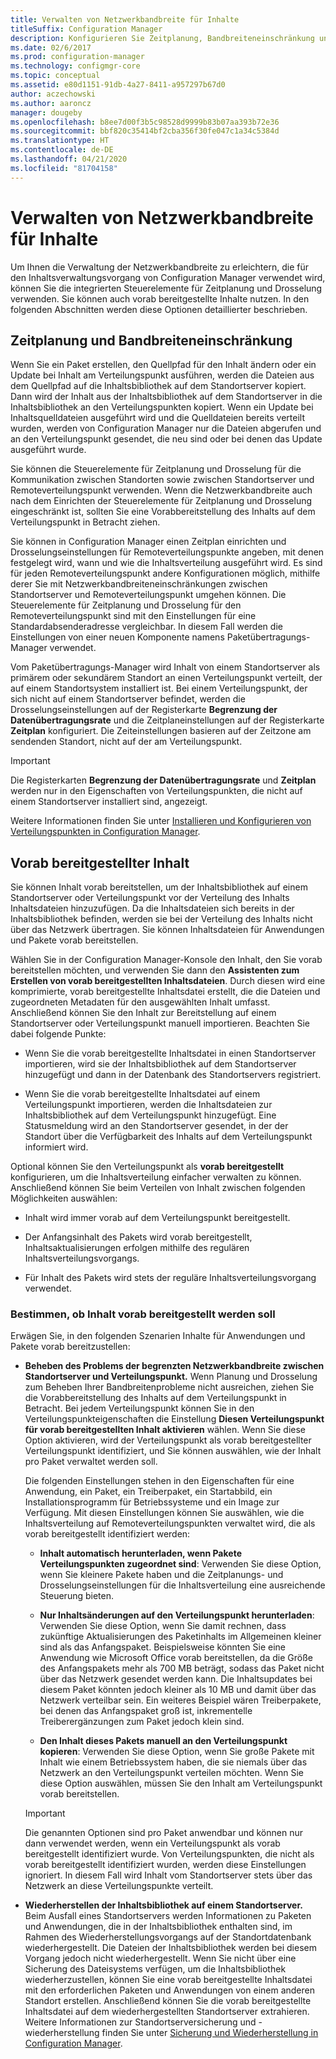 ```yaml
---
title: Verwalten von Netzwerkbandbreite für Inhalte
titleSuffix: Configuration Manager
description: Konfigurieren Sie Zeitplanung, Bandbreiteneinschränkung und vorab bereitgestellten Inhalt für Configuration Manager.
ms.date: 02/6/2017
ms.prod: configuration-manager
ms.technology: configmgr-core
ms.topic: conceptual
ms.assetid: e80d1151-91db-4a27-8411-a957297b67d0
author: aczechowski
ms.author: aaroncz
manager: dougeby
ms.openlocfilehash: b8ee7d00f3b5c98528d9999b83b07aa393b72e36
ms.sourcegitcommit: bbf820c35414bf2cba356f30fe047c1a34c5384d
ms.translationtype: HT
ms.contentlocale: de-DE
ms.lasthandoff: 04/21/2020
ms.locfileid: "81704158"
---
```

# <a name="manage-network-bandwidth-for-content"></a>Verwalten von Netzwerkbandbreite für Inhalte
Um Ihnen die Verwaltung der Netzwerkbandbreite zu erleichtern, die für den Inhaltsverwaltungsvorgang von Configuration Manager verwendet wird, können Sie die integrierten Steuerelemente für Zeitplanung und Drosselung verwenden. Sie können auch vorab bereitgestellte Inhalte nutzen. In den folgenden Abschnitten werden diese Optionen detaillierter beschrieben.

##  <a name="scheduling-and-throttling"></a><a name="BKMK_PlanningForThrottling"></a>Zeitplanung und Bandbreiteneinschränkung  

 Wenn Sie ein Paket erstellen, den Quellpfad für den Inhalt ändern oder ein Update bei Inhalt am Verteilungspunkt ausführen, werden die Dateien aus dem Quellpfad auf die Inhaltsbibliothek auf dem Standortserver kopiert. Dann wird der Inhalt aus der Inhaltsbibliothek auf dem Standortserver in die Inhaltsbibliothek an den Verteilungspunkten kopiert. Wenn ein Update bei Inhaltsquelldateien ausgeführt wird und die Quelldateien bereits verteilt wurden, werden von Configuration Manager nur die Dateien abgerufen und an den Verteilungspunkt gesendet, die neu sind oder bei denen das Update ausgeführt wurde.

 Sie können die Steuerelemente für Zeitplanung und Drosselung für die Kommunikation zwischen Standorten sowie zwischen Standortserver und Remoteverteilungspunkt verwenden. Wenn die Netzwerkbandbreite auch nach dem Einrichten der Steuerelemente für Zeitplanung und Drosselung eingeschränkt ist, sollten Sie eine Vorabbereitstellung des Inhalts auf dem Verteilungspunkt in Betracht ziehen.  

 Sie können in Configuration Manager einen Zeitplan einrichten und Drosselungseinstellungen für Remoteverteilungspunkte angeben, mit denen festgelegt wird, wann und wie die Inhaltsverteilung ausgeführt wird. Es sind für jeden Remoteverteilungspunkt andere Konfigurationen möglich, mithilfe derer Sie mit Netzwerkbandbreiteneinschränkungen zwischen Standortserver und Remoteverteilungspunkt umgehen können. Die Steuerelemente für Zeitplanung und Drosselung für den Remoteverteilungspunkt sind mit den Einstellungen für eine Standardabsenderadresse vergleichbar. In diesem Fall werden die Einstellungen von einer neuen Komponente namens Paketübertragungs-Manager verwendet.

 Vom Paketübertragungs-Manager wird Inhalt von einem Standortserver als primärem oder sekundärem Standort an einen Verteilungspunkt verteilt, der auf einem Standortsystem installiert ist. Bei einem Verteilungspunkt, der sich nicht auf einem Standortserver befindet, werden die Drosselungseinstellungen auf der Registerkarte **Begrenzung der Datenübertragungsrate** und die Zeitplaneinstellungen auf der Registerkarte **Zeitplan** konfiguriert. Die Zeiteinstellungen basieren auf der Zeitzone am sendenden Standort, nicht auf der am Verteilungspunkt.  

> [!IMPORTANT]  
>  Die Registerkarten **Begrenzung der Datenübertragungsrate** und **Zeitplan** werden nur in den Eigenschaften von Verteilungspunkten, die nicht auf einem Standortserver installiert sind, angezeigt.  

Weitere Informationen finden Sie unter [Installieren und Konfigurieren von Verteilungspunkten in Configuration Manager](../../servers/deploy/configure/install-and-configure-distribution-points.md).  

##  <a name="prestaged-content"></a><a name="BKMK_PrestagingContent"></a>Vorab bereitgestellter Inhalt  
 Sie können Inhalt vorab bereitstellen, um der Inhaltsbibliothek auf einem Standortserver oder Verteilungspunkt vor der Verteilung des Inhalts Inhaltsdateien hinzuzufügen. Da die Inhaltsdateien sich bereits in der Inhaltsbibliothek befinden, werden sie bei der Verteilung des Inhalts nicht über das Netzwerk übertragen. Sie können Inhaltsdateien für Anwendungen und Pakete vorab bereitstellen.  

Wählen Sie in der Configuration Manager-Konsole den Inhalt, den Sie vorab bereitstellen möchten, und verwenden Sie dann den **Assistenten zum Erstellen von vorab bereitgestellten Inhaltsdateien**. Durch diesen wird eine komprimierte, vorab bereitgestellte Inhaltsdatei erstellt, die die Dateien und zugeordneten Metadaten für den ausgewählten Inhalt umfasst. Anschließend können Sie den Inhalt zur Bereitstellung auf einem Standortserver oder Verteilungspunkt manuell importieren. Beachten Sie dabei folgende Punkte:  

-   Wenn Sie die vorab bereitgestellte Inhaltsdatei in einen Standortserver importieren, wird sie der Inhaltsbibliothek auf dem Standortserver hinzugefügt und dann in der Datenbank des Standortservers registriert.  

-   Wenn Sie die vorab bereitgestellte Inhaltsdatei auf einem Verteilungspunkt importieren, werden die Inhaltsdateien zur Inhaltsbibliothek auf dem Verteilungspunkt hinzugefügt. Eine Statusmeldung wird an den Standortserver gesendet, in der der Standort über die Verfügbarkeit des Inhalts auf dem Verteilungspunkt informiert wird.  

Optional können Sie den Verteilungspunkt als **vorab bereitgestellt** konfigurieren, um die Inhaltsverteilung einfacher verwalten zu können. Anschließend können Sie beim Verteilen von Inhalt zwischen folgenden Möglichkeiten auswählen:  

-   Inhalt wird immer vorab auf dem Verteilungspunkt bereitgestellt.  

-   Der Anfangsinhalt des Pakets wird vorab bereitgestellt, Inhaltsaktualisierungen erfolgen mithilfe des regulären Inhaltsverteilungsvorgangs.  

-   Für Inhalt des Pakets wird stets der reguläre Inhaltsverteilungsvorgang verwendet.  

###  <a name="determine-whether-to-prestage-content"></a><a name="BKMK_DetermineToPrestageContent"></a>Bestimmen, ob Inhalt vorab bereitgestellt werden soll  
 Erwägen Sie, in den folgenden Szenarien Inhalte für Anwendungen und Pakete vorab bereitzustellen:  

-   **Beheben des Problems der begrenzten Netzwerkbandbreite zwischen Standortserver und Verteilungspunkt.** Wenn Planung und Drosselung zum Beheben Ihrer Bandbreitenprobleme nicht ausreichen, ziehen Sie die Vorabbereitstellung des Inhalts auf dem Verteilungspunkt in Betracht. Bei jedem Verteilungspunkt können Sie in den Verteilungspunkteigenschaften die Einstellung **Diesen Verteilungspunkt für vorab bereitgestellten Inhalt aktivieren** wählen. Wenn Sie diese Option aktivieren, wird der Verteilungspunkt als vorab bereitgestellter Verteilungspunkt identifiziert, und Sie können auswählen, wie der Inhalt pro Paket verwaltet werden soll.  

    Die folgenden Einstellungen stehen in den Eigenschaften für eine Anwendung, ein Paket, ein Treiberpaket, ein Startabbild, ein Installationsprogramm für Betriebssysteme und ein Image zur Verfügung. Mit diesen Einstellungen können Sie auswählen, wie die Inhaltsverteilung auf Remoteverteilungspunkten verwaltet wird, die als vorab bereitgestellt identifiziert werden:  

    -   **Inhalt automatisch herunterladen, wenn Pakete Verteilungspunkten zugeordnet sind**: Verwenden Sie diese Option, wenn Sie kleinere Pakete haben und die Zeitplanungs- und Drosselungseinstellungen für die Inhaltsverteilung eine ausreichende Steuerung bieten.  

    -   **Nur Inhaltsänderungen auf den Verteilungspunkt herunterladen**: Verwenden Sie diese Option, wenn Sie damit rechnen, dass zukünftige Aktualisierungen des Paketinhalts im Allgemeinen kleiner sind als das Anfangspaket. Beispielsweise könnten Sie eine Anwendung wie Microsoft Office vorab bereitstellen, da die Größe des Anfangspakets mehr als 700 MB beträgt, sodass das Paket nicht über das Netzwerk gesendet werden kann. Die Inhaltsupdates bei diesem Paket könnten jedoch kleiner als 10 MB und damit über das Netzwerk verteilbar sein. Ein weiteres Beispiel wären Treiberpakete, bei denen das Anfangspaket groß ist, inkrementelle Treiberergänzungen zum Paket jedoch klein sind.  

    -   **Den Inhalt dieses Pakets manuell an den Verteilungspunkt kopieren**: Verwenden Sie diese Option, wenn Sie große Pakete mit Inhalt wie einem Betriebssystem haben, die sie niemals über das Netzwerk an den Verteilungspunkt verteilen möchten. Wenn Sie diese Option auswählen, müssen Sie den Inhalt am Verteilungspunkt vorab bereitstellen.  

    > [!IMPORTANT]  
    >  Die genannten Optionen sind pro Paket anwendbar und können nur dann verwendet werden, wenn ein Verteilungspunkt als vorab bereitgestellt identifiziert wurde. Von Verteilungspunkten, die nicht als vorab bereitgestellt identifiziert wurden, werden diese Einstellungen ignoriert. In diesem Fall wird Inhalt vom Standortserver stets über das Netzwerk an diese Verteilungspunkte verteilt.  

-   **Wiederherstellen der Inhaltsbibliothek auf einem Standortserver.** Beim Ausfall eines Standortservers werden Informationen zu Paketen und Anwendungen, die in der Inhaltsbibliothek enthalten sind, im Rahmen des Wiederherstellungsvorgangs auf der Standortdatenbank wiederhergestellt. Die Dateien der Inhaltsbibliothek werden bei diesem Vorgang jedoch nicht wiederhergestellt. Wenn Sie nicht über eine Sicherung des Dateisystems verfügen, um die Inhaltsbibliothek wiederherzustellen, können Sie eine vorab bereitgestellte Inhaltsdatei mit den erforderlichen Paketen und Anwendungen von einem anderen Standort erstellen. Anschließend können Sie die vorab bereitgestellte Inhaltsdatei auf dem wiederhergestellten Standortserver extrahieren. Weitere Informationen zur Standortserversicherung und -wiederherstellung finden Sie unter [Sicherung und Wiederherstellung in Configuration Manager](../../servers/manage/backup-and-recovery.md).  
